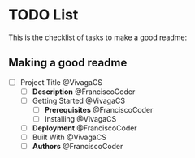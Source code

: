 # TODO List

This is the checklist of tasks to make a good readme:

## Making a good readme
- [ ] Project Title @VivagaCS
  - [ ] **Description** @FranciscoCoder
  - [ ] Getting Started @VivagaCS
      - [ ] **Prerequisites** @FranciscoCoder
      - [ ] Installing @VivagaCS
  - [ ] **Deployment** @FranciscoCoder
  - [ ] Built With @VivagaCS
  - [ ] **Authors** @FranciscoCoder